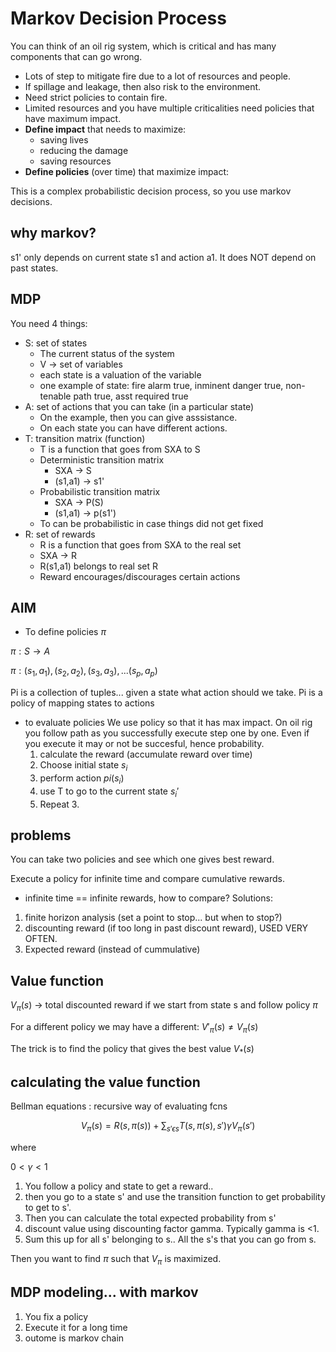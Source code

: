 # Markov Decision Process
You can think of an oil rig system, which is critical and has many components that can go wrong.
- Lots of step to mitigate fire due to a lot of resources and people.
- If spillage and leakage, then also risk to the environment.
- Need strict policies to contain fire.
- Limited resources and you have multiple criticalities need policies that have maximum impact.
- **Define impact** that needs to maximize:
  - saving lives
  - reducing the damage
  - saving resources
- **Define policies** (over time) that maximize impact:

This is a complex probabilistic decision process, so you use markov decisions.

## why markov?
s1' only depends on current state s1 and action a1. It does NOT depend on past states.

## MDP
You need 4 things:
- S: set of states
  - The current status of the system
  - V &rarr; set of variables
  - each state is a valuation of the variable
  - one example of state: fire alarm true, inminent danger true, non-tenable path true, asst required true
- A: set of actions that you can take (in a particular state)
  - On the example, then you can give asssistance.
  - On each state you can have different actions.
- T: transition matrix (function)
  - T is a function that goes from SXA to S
  - Deterministic transition matrix
    - SXA &rarr; S
    - (s1,a1) &rarr; s1'
  - Probabilistic transition matrix
    - SXA &rarr; P(S)
    - (s1,a1) &rarr; p(s1')
  - To can be probabilistic in case things did not get fixed
- R: set of rewards
  - R is a function that goes from SXA to the real set
  - SXA &rarr; R
  - R(s1,a1) belongs to real set R
  - Reward encourages/discourages certain actions

## AIM
- To define policies $\pi$ 

$\pi: S \rightarrow A$ 

$\pi: (s_1,a_1),(s_2,a_2),(s_3,a_3),...(s_p,a_p)$

Pi is a collection of tuples... given a state what action should we take.
Pi is a policy of mapping states to actions

- to evaluate policies
We use policy so that it has max impact. On oil rig you follow path as you successfully execute step one by one.
Even if you execute it may or not be succesful, hence probability.
  1. calculate the reward (accumulate reward over time)
  2. Choose initial state $s_i$
  3. perform action $pi(s_i)$
  4. use T to go to the current state $s_i'$
  5. Repeat 3.

## problems
You can take two policies and see which one gives best reward.

Execute a policy for infinite time and compare cumulative rewards.
- infinite time == infinite rewards, how to compare?
Solutions:
1. finite horizon analysis (set a point to stop... but when to stop?)
2. discounting reward (if too long in past discount reward), USED VERY OFTEN.
3. Expected reward (instead of cummulative)

## Value function
$V_\pi(s)$ &rarr; total discounted reward if we start from state s and follow policy $\pi$

For a different policy we may have a different:
$V'_\pi(s) \ne V_\pi(s)$

The trick is to find the policy that gives the best value $V_*(s)$


## calculating the value function
Bellman equations : recursive way of evaluating fcns

$$V_\pi(s)=R(s,\pi(s))+\sum_{s'\epsilon s}T(s,\pi(s),s')\gamma V_\pi(s')$$

where

$0 < \gamma < 1$

1. You follow a policy and state to get a reward..
2. then you go to a state s' and use the transition function to get probability to get to s'.
3. Then you can calculate the total expected probability from s' 
4. discount value using discounting factor gamma. Typically gamma is <1.
5. Sum this up for all s' belonging to s.. All the s's that you can go from s.

Then you want to find $\pi$ such that $V_\pi$ is maximized.

## MDP modeling... with markov
1. You fix a policy
2. Execute it for a long time
3. outome is markov chain
